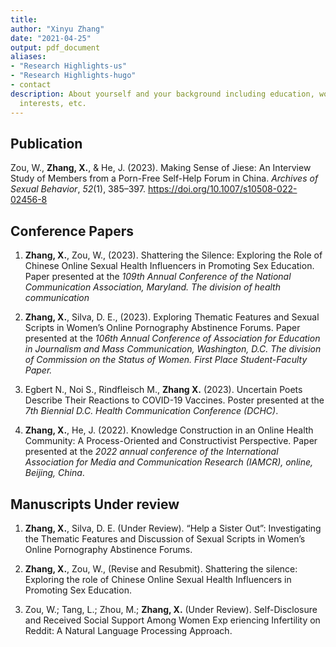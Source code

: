 ```yaml
---
title: 
author: "Xinyu Zhang"
date: "2021-04-25"
output: pdf_document
aliases:
- "Research Highlights-us"
- "Research Highlights-hugo"
- contact
description: About yourself and your background including education, work experience,
  interests, etc.
---
```


## Publication

Zou, W., **Zhang, X.**, & He, J. (2023). Making Sense of Jiese: An Interview Study of Members from a Porn-Free Self-Help Forum in China. *Archives of Sexual Behavior*, *52*(1), 385–397. https://doi.org/10.1007/s10508-022-02456-8

## Conference Papers

1. **Zhang, X.**, Zou, W., (2023). Shattering the Silence: Exploring the Role of Chinese Online Sexual Health Influencers in Promoting Sex Education. Paper presented at the *109th Annual Conference of the National Communication Association, Maryland. The division of health communication*

2. **Zhang, X.**, Silva, D. E., (2023). Exploring Thematic Features and Sexual Scripts in Women’s Online Pornography Abstinence Forums. Paper presented at the *106th Annual Conference of Association for Education in Journalism and Mass Communication, Washington, D.C. The division of Commission on the Status of Women. First Place Student-Faculty Paper.*

3. Egbert N., Noi S., Rindfleisch M., **Zhang X.** (2023). Uncertain Poets Describe Their Reactions to COVID-19 Vaccines. Poster presented at the *7th Biennial D.C. Health Communication Conference (DCHC)*.

4. **Zhang, X.**, He, J. (2022). Knowledge Construction in an Online Health Community: A Process-Oriented and Constructivist Perspective. Paper presented at the *2022 annual conference of the International Association for Media and Communication Research (IAMCR), online, Beijing, China*.

## Manuscripts Under review

1. **Zhang, X.**, Silva, D. E. (Under Review). “Help a Sister Out”: Investigating the Thematic Features and Discussion of Sexual Scripts in Women’s Online Pornography Abstinence Forums.

2. **Zhang, X.**, Zou, W., (Revise and Resubmit). Shattering the silence: Exploring the role of Chinese Online Sexual Health Influencers in Promoting Sex Education.

3. Zou, W.; Tang, L.; Zhou, M.; **Zhang, X.** (Under Review). Self-Disclosure and Received Social Support Among Women Exp eriencing Infertility on Reddit: A Natural Language Processing Approach.








